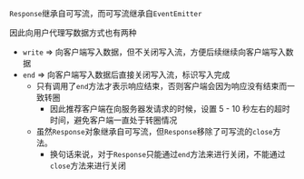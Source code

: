 `Response`继承自可写流，而可写流继承自`EventEmitter`

因此向用户代理写数据方式也有两种

+ `write` => 向客户端写入数据，但不关闭写入流，方便后续继续向客户端写入数据
+ `end` => 向客户端写入数据后直接关闭写入流，标识写入完成
  + 只有调用了`end`方法才表示响应结束，否则客户端会因为响应没有结束而一致转圈
    + 因此推荐客户端在向服务器发请求的时候，设置 5 - 10 秒左右的超时时间，避免客户端一直处于转圈情况
  + 虽然`Response`对象继承自可写流，但`Response`移除了可写流的`close`方法。
    + 换句话来说，对于`Response`只能通过`end`方法来进行关闭，不能通过`close`方法来进行关闭




